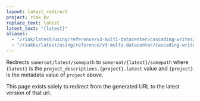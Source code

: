 ```yaml
---
layout: latest_redirect
project: riak_kv
replace_text: latest
latest_text: "{latest}"
aliases:
  - "/riak/latest/using/reference/v3-multi-datacenter/cascading-writes/"
  - "/riakkv/latest/using/reference/v3-multi-datacenter/cascading-writes/"
---
```


Redirects `someroot/latest/somepath` to `someroot/{latest}/somepath` 
where `{latest}` is the `project_descriptions.{project}.latest` value
and `{project}` is the metadata value of `project` above.

This page exists solely to redirect from the generated URL to the latest version of
that url.


